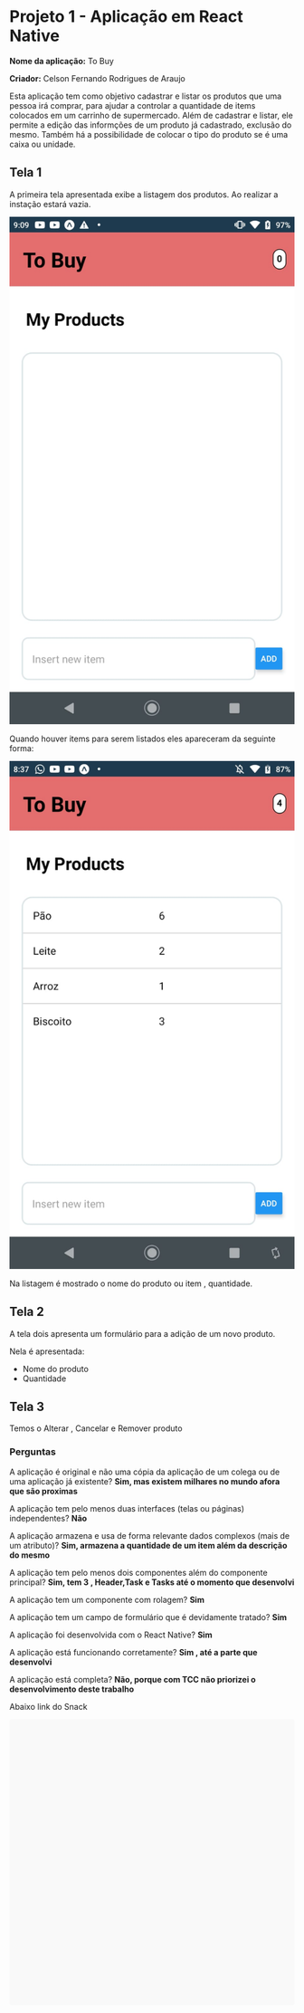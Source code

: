 # Projeto 1 - Aplicação em React Native

**Nome da aplicação:** To Buy

**Criador:** Celson Fernando Rodrigues de Araujo

Esta aplicação tem como objetivo cadastrar e listar os produtos que uma pessoa irá comprar, para ajudar a controlar a quantidade de items colocados em um carrinho de supermercado. Além de cadastrar e listar, ele permite a edição das informções de um produto já cadastrado, exclusão do mesmo. Também há a possibilidade de colocar o tipo do produto se é uma caixa ou unidade.

## Tela 1

A primeira tela apresentada exibe a listagem dos produtos. Ao realizar a instação estará vazia.

![Tela 1 ](/assets/imgs/tela1.jpeg)

Quando houver items para serem listados eles apareceram da seguinte forma:

![Tela 1](/assets/imgs/tela1_list.jpeg)

Na listagem é mostrado o nome do produto ou item , quantidade.

## Tela 2

A tela dois apresenta um formulário para a adição de um novo produto.

Nela é apresentada:

- Nome do produto
- Quantidade

## Tela 3

Temos o Alterar , Cancelar e Remover produto

### Perguntas

A aplicação é original e não uma cópia da aplicação de um colega ou de uma aplicação já existente?
**Sim, mas existem milhares no mundo afora que são proximas**

A aplicação tem pelo menos duas interfaces (telas ou páginas) independentes?
**Não**

A aplicação armazena e usa de forma relevante dados complexos (mais de um atributo)?
**Sim, armazena a quantidade de um item além da descrição do mesmo**

A aplicação tem pelo menos dois componentes além do componente principal?
**Sim, tem 3 , Header,Task e Tasks até o momento que desenvolvi**

A aplicação tem um componente com rolagem?
**Sim**

A aplicação tem um campo de formulário que é devidamente tratado?
**Sim**

A aplicação foi desenvolvida com o React Native?
**Sim**

A aplicação está funcionando corretamente?
**Sim , até a parte que desenvolvi**

A aplicação está completa?
**Não, porque com TCC não priorizei o desenvolvimento deste trabalho**

Abaixo link do Snack
<script async src="https://snack.expo.dev/embed.js"></script>

<iframe data-snack-id="@celsonfernando/github.com-celsonf-to-buy-react-native" data-snack-platform="android" data-snack-preview="true" data-snack-theme="light" style="overflow:hidden;background:#F9F9F9;border:1px solid var(--color-border);border-radius:4px;height:505px;width:100%"></iframe>
